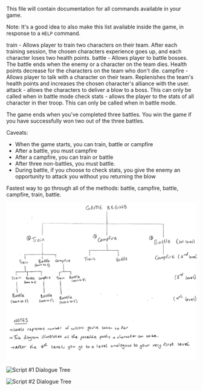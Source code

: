 This file will contain documentation for all commands available in your game.

Note:  It's a good idea to also make this list available inside the game, in response to a `HELP` command.

train - Allows player to train two characters on their team. After each training session, the chosen characters experience goes up, and each character loses two health points.
battle - Allows player to battle bosses. The battle ends when the enemy or a character on the team dies. Health points decrease for the characters on the team who don't die.
campfire - Allows player to talk with a character on their team. Replenishes the team's health points and increases the chosen character's alliance with the user.
attack - allows the characters to deliver a blow to a boss. This can only be called when in battle mode
check stats - allows the player to the stats of all character in ther troop. This can only be called when in battle mode. 

The game ends when you've completed three battles. You win the game if you have successfully won two out of the three battles. 

Caveats: 
- When the game starts, you can train, battle or campfire
- After a battle, you must campfire
- After a campfire, you can train or battle
- After three non-battles, you must battle.
- During battle, if you choose to check stats, you give the enemy an opportunity to attack you without you returning the blow

Fastest way to go through all of the methods: battle, campfire, battle, campfire, train, battle.

![GamePath](GamePath.jpg)

![Script #1 Dialogue Tree](Script_#1_Dialogue_Tree.jpg)

![Script #2 Dialogue Tree](Script_#2_Dialogue_Tree.jpg)

